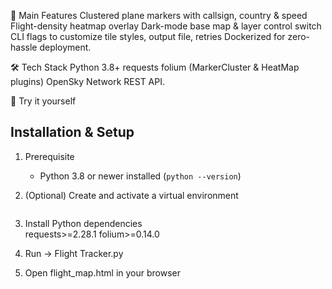 🔹 Main Features
Clustered plane markers with callsign, country & speed
Flight-density heatmap overlay
Dark-mode base map & layer control switch
CLI flags to customize tile styles, output file, retries
Dockerized for zero-hassle deployment.

🛠️ Tech Stack
Python 3.8+
requests
folium (MarkerCluster & HeatMap plugins)
OpenSky Network REST API.

🚀 Try it yourself
## Installation & Setup
1. Prerequisite  
   - Python 3.8 or newer installed (`python --version`)

2. (Optional) Create and activate a virtual environment  
   ```bash

4. Install Python dependencies  
requests>=2.28.1
folium>=0.14.0

5. Run → Flight Tracker.py
6. Open flight_map.html in your browser
